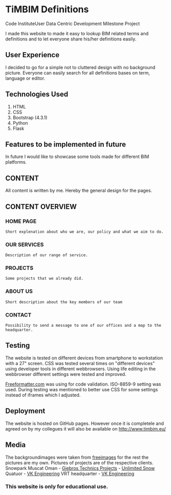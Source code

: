 # TiMBIM Definitions
Code InstituteUser Data Centric Development Milestone Project

I made this website to made it easy to lookup BIM related terms and definitions and to let everyone share his/her definitions easily.

## User Experience
I decided to go for a simple not to cluttered design with no background picture. Everyone can easily search for all definitions bases on term, language or editor.

## Technologies Used
1. HTML
2. CSS
3. Bootstrap (4.3.1)
4. Python
5. Flask

## Features to be implemented in future
In future I would like to showcase some tools made for different BIM platforms.

## CONTENT
All content is written by me.
Hereby the general design for the pages. 

##      CONTENT OVERVIEW
###     **HOME PAGE**
    Short explenation about who we are, our policy and what we aim to do.


###     **OUR SERVICES**
    Description of our range of service.


###     **PROJECTS** 
    Some projects that we already did.


###     **ABOUT US**
    Short description about the key members of our team


###     **CONTACT**
    Possibility to send a message to one of our offices and a map to the headquarter.



## Testing
The website is tested on different devices from smartphone to workstation with a 27" screen.
CSS was tested several times on "different devices" using developer tools in different webbrowsers. Using life editing in the webbrowser different settings were tested and improved.

[Freeformatter.com](https://www.freeformatter.com/html-validator.html) was using for code validation. ISO-8859-9 setting was used. During testing was mentioned to better use CSS for some settings instead of iframes which I adjusted.

## Deployment
The website is hosted on GitHub pages. However once it is completele and agreed on by my collegues it will also be available on http://www.timbim.eu/

## Media
The backgroundimages were taken from [freeimages](https://freeimages.com/) for the rest the pictures are my own.
Pictures of projects are of the respective clients.
Snowpark Muscat Oman - [Giebros Technics Projects](http://giebrostechnics.nl/en/home/) - [Unlimited Snow](https://unlimitedsnow.com/)
Quatuor - [VK Engineering](https://www.vkgroup.be)
VRT headquarter - [VK Engineering](https://www.vkgroup.be)

### This website is only for educational use. 